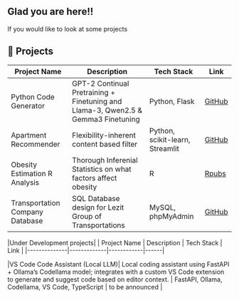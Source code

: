 ## Glad you are here!!

<!--
**Jags96/Jags96** is a ✨ _special_ ✨ repository because its `README.md` (this file) appears on your GitHub profile.

Here are some ideas to get you started:

- 🔭 I’m currently working on ...
- 🌱 I’m currently learning ...
- 👯 I’m looking to collaborate on ...
- 🤔 I’m looking for help with ...
- 💬 Ask me about ...
- 📫 How to reach me: ...
- 😄 Pronouns: ...
- ⚡ Fun fact: ...
-->

If you would like to look at some projects

## 🚀 Projects

| Project Name | Description | Tech Stack | Link |
|--------------|-------------|------------|------|
| Python Code Generator | GPT-2 Continual Pretraining + Finetuning and Llama-3, Qwen2.5 & Gemma3 Finetuning  | Python, Flask | [GitHub](https://github.com/Jags96/PythonCodeGen-Repo) |
| Apartment Recommender | Flexibility-inherent content based filter  | Python, scikit-learn, Streamlit  | [GitHub](https://github.com/Jags96/Score-Apartment-Recommender) |
| Obesity Estimation R Analysis | Thorough Inferenial Statistics on what factors affect obesity | R | [Rpubs](https://rpubs.com/jagath_96/1255622) |
| Transportation Company Database| SQL Database design for Lezit Group of Transportations | MySQL, phpMyAdmin | [GitHub](https://github.com/Jags96/transportation_company_database) |

|Under Development projects|
| Project Name | Description | Tech Stack | Link |
|--------------|-------------|------------|------|
<!--
|Research Paper Summarization Pipeline   |  An NLP pipeline that summarizes academic papers using Transformers, NER, and relation extraction; includes real-time ingestion with Docker deployment.| Python, Hugging Face Transformers, Docker, FastAPI   |  to be announced |
| AI Competitive Coder (RAG System)  | Built a Retrieval-Augmented Generation (RAG) system that autonomously solves coding problems using LLMs, vector search, and iterative debugging with future compiler integration. |Python, Ollama 3, Elasticsearch, RAG, PyTest|  to be announced |
-->
|VS Code Code Assistant (Local LLM)| Local coding assistant using FastAPI + Ollama’s Codellama model; integrates with a custom VS Code extension to generate and suggest code based on editor context. |  FastAPI, Ollama, Codellama, VS Code, TypeScript | to be announced  |



